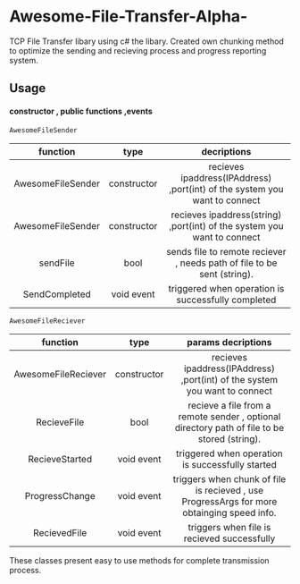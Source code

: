 # Awesome-File-Transfer-Alpha-
TCP File Transfer libary using c# the libary.
Created own chunking method to optimize the sending and recieving process and progress reporting system.

## Usage
#### constructor , public functions ,events

```
AwesomeFileSender 
```
| function             |      type    |   decriptions |
| :--------:           |     :-:      | :-:         |  
| AwesomeFileSender    | constructor  | recieves ipaddress(IPAddress) ,port(int) of the system you want to connect  |
| AwesomeFileSender    | constructor  | recieves ipaddress(string) ,port(int) of the system you want to connect     |
| sendFile             |      bool    | sends file to remote reciever , needs path of file to be sent (string).     |
| SendCompleted        |   void event | triggered when operation is successfully completed                          |



```
AwesomeFileReciever
```
| function               |      type    | params  decriptions |
| :--------:             |     :-:      | :-:         |  
| AwesomeFileReciever    | constructor  | recieves ipaddress(IPAddress) ,port(int) of the system you want to connect  |
| RecieveFile             |      bool    | recieve a file from a remote sender , optional directory path of file to be stored (string).  |
| RecieveStarted        |   void event | triggered when operation is successfully started                          |
|ProgressChange        | void event| triggers when chunk of file is recieved  , use ProgressArgs for more obtainging speed info.|
|RecievedFile          |void event |triggers when file is recieved successfully  |

These classes present easy to use methods for complete transmission process.
